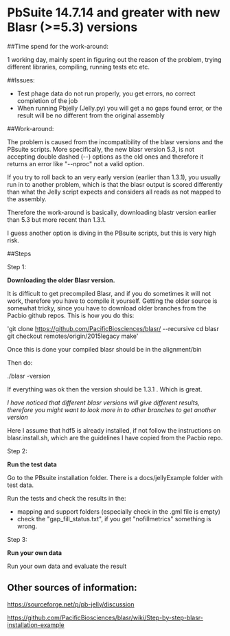 # PbSuite 14.7.14 and greater with new Blasr (>=5.3) versions 

##Time spend for the work-around: 

1 working day, mainly spent in figuring out the reason of the problem, trying different libraries, compiling, running tests etc etc.

##Issues:

- Test phage data do not run properly, you get errors, no correct completion of the job
- When running Pbjelly (Jelly.py) you will get a no gaps found error, or the result will be no different from the original assembly

##Work-around:

The problem is caused from the incompatibility of the blasr versions and the PBsuite scripts. More specifically, the new blasr version
5.3, is not accepting double dashed (--) options as the old ones and therefore it returns an error like "--nproc" not a valid option.

If you try to roll back to an very early version (earlier than 1.3.1), you usually run in to another problem, which is that the blasr output is scored
differently than what the Jelly script expects and considers all reads as not mapped to the assembly.

Therefore the work-around is basically, downloading blastr version earlier than 5.3 but more recent than 1.3.1.

I guess another option is diving in the PBsuite scripts, but this is very high risk.

##Steps

Step 1:

**Downloading the older Blasr version.**

It is difficult to get precompiled Blasr, and if you do sometimes it will not work, therefore you have to compile it yourself.
Getting the older source is somewhat tricky, since you have to download older branches from the Pacbio github repos. This is 
how you do this:

'git clone https://github.com/PacificBiosciences/blasr/ --recursive
cd blasr
git checkout remotes/origin/2015legacy
make'

Once this is done your compiled blasr should be in the alignment/bin

Then do:

  ./blasr -version

If everything was ok then the version should be 1.3.1 . Which is great.

*I have noticed that different blasr versions will give different results, therefore you 
might want to look more in to other branches to get another version* 

Here I assume that hdf5 is already installed, if not follow the instructions on
blasr.install.sh, which are the guidelines I have copied from the Pacbio repo.

Step 2:

**Run the test data**

Go to the PBsuite installation folder. There is a docs/jellyExample folder with test data.

Run the tests and check the results in the:
- mapping and support folders (especially check in the .gml file is empty)
- check the \"gap_fill_status.txt"\, if you get "nofillmetrics" something is wrong.

Step 3:

**Run your own data**

Run your own data and evaluate the result



## Other sources of information:

https://sourceforge.net/p/pb-jelly/discussion

https://github.com/PacificBiosciences/blasr/wiki/Step-by-step-blasr-installation-example

